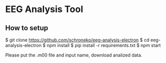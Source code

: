 # EEG Analysis Tool

## How to setup

$ git clone https://github.com/schroneko/eeg-analysis-electron
$ cd eeg-analysis-electron
$ npm install
$ pip install -r requirements.txt
$ npm start

Please put the .m00 file and input name, download analized data.